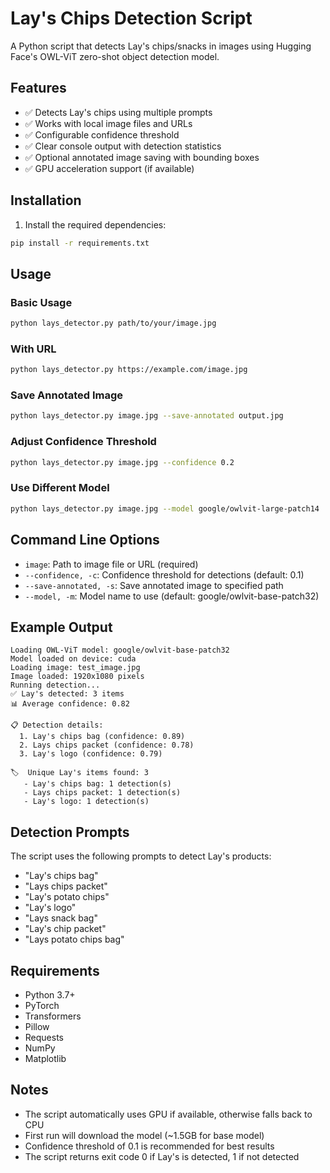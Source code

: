 # Lay's Chips Detection Script

A Python script that detects Lay's chips/snacks in images using Hugging Face's OWL-ViT zero-shot object detection model.

## Features

- ✅ Detects Lay's chips using multiple prompts
- ✅ Works with local image files and URLs
- ✅ Configurable confidence threshold
- ✅ Clear console output with detection statistics
- ✅ Optional annotated image saving with bounding boxes
- ✅ GPU acceleration support (if available)

## Installation

1. Install the required dependencies:
```bash
pip install -r requirements.txt
```

## Usage

### Basic Usage

```bash
python lays_detector.py path/to/your/image.jpg
```

### With URL

```bash
python lays_detector.py https://example.com/image.jpg
```

### Save Annotated Image

```bash
python lays_detector.py image.jpg --save-annotated output.jpg
```

### Adjust Confidence Threshold

```bash
python lays_detector.py image.jpg --confidence 0.2
```

### Use Different Model

```bash
python lays_detector.py image.jpg --model google/owlvit-large-patch14
```

## Command Line Options

- `image`: Path to image file or URL (required)
- `--confidence, -c`: Confidence threshold for detections (default: 0.1)
- `--save-annotated, -s`: Save annotated image to specified path
- `--model, -m`: Model name to use (default: google/owlvit-base-patch32)

## Example Output

```
Loading OWL-ViT model: google/owlvit-base-patch32
Model loaded on device: cuda
Loading image: test_image.jpg
Image loaded: 1920x1080 pixels
Running detection...
✅ Lay's detected: 3 items
📊 Average confidence: 0.82

📋 Detection details:
  1. Lay's chips bag (confidence: 0.89)
  2. Lays chips packet (confidence: 0.78)
  3. Lay's logo (confidence: 0.79)

🏷️  Unique Lay's items found: 3
   - Lay's chips bag: 1 detection(s)
   - Lays chips packet: 1 detection(s)
   - Lay's logo: 1 detection(s)
```

## Detection Prompts

The script uses the following prompts to detect Lay's products:
- "Lay's chips bag"
- "Lays chips packet"
- "Lay's potato chips"
- "Lay's logo"
- "Lays snack bag"
- "Lay's chip packet"
- "Lays potato chips bag"

## Requirements

- Python 3.7+
- PyTorch
- Transformers
- Pillow
- Requests
- NumPy
- Matplotlib

## Notes

- The script automatically uses GPU if available, otherwise falls back to CPU
- First run will download the model (~1.5GB for base model)
- Confidence threshold of 0.1 is recommended for best results
- The script returns exit code 0 if Lay's is detected, 1 if not detected
